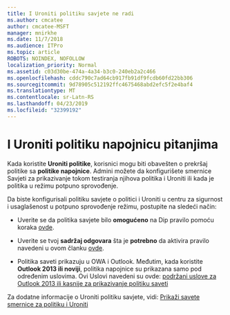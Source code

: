 ```yaml
---
title: I Uroniti politiku savjete ne radi
ms.author: cmcatee
author: cmcatee-MSFT
manager: mnirkhe
ms.date: 11/7/2018
ms.audience: ITPro
ms.topic: article
ROBOTS: NOINDEX, NOFOLLOW
localization_priority: Normal
ms.assetid: c03d30be-474a-4a34-b3c0-240eb2a2c466
ms.openlocfilehash: cddc790c7ad64cb917fb91df9fcdb60fd22bb306
ms.sourcegitcommit: 9d78905c512192ffc4675468abd2efc5f2e4baf4
ms.translationtype: MT
ms.contentlocale: sr-Latn-RS
ms.lasthandoff: 04/23/2019
ms.locfileid: "32399192"
---
```

# <a name="dlp-policy-tip-issues"></a>I Uroniti politiku napojnicu pitanjima

Kada koristite **Uroniti politike**, korisnici mogu biti obavešten o prekršaj politike sa **politike napojnice**. Admini možete da konfigurišete smernice Savjeti za prikazivanje tokom testiranja njihova politika i Uroniti ili kada je politika u režimu potpuno sprovođenje. 
  
Da biste konfigurisali politiku savjete o politici i Uroniti u centru za sigurnost i usaglašenost u potpuno sprovođenje režimu, postupite na sledeći način:
  
- Uverite se da politika savjete bilo **omogućeno** na Dip pravilo pomoću koraka [ovde](https://docs.microsoft.com/office365/securitycompliance/use-notifications-and-policy-tips).
    
- Uverite se tvoj **sadržaj odgovara** šta je **potrebno** da aktivira pravilo navedeni u ovom članku [ovde](https://docs.microsoft.com/office365/securitycompliance/what-the-sensitive-information-types-look-for).
    
- Politika saveti prikazuju u OWA i Outlook. Međutim, kada koristite **Outlook 2013 ili noviji**, politika napojnice su prikazana samo pod određenim uslovima. Ovi Uslovi navedeni su ovde: [podržani uslove za Outlook 2013 ili kasnije za prikazivanje politiku saveti](https://docs.microsoft.com/office365/securitycompliance/use-notifications-and-policy-tips#outlook-2013-and-later-supports-showing-policy-tips-for-only-some-conditions)
    
Za dodatne informacije o Uroniti politiku savjete, vidi: [Prikaži savete smernice za politiku i Uroniti](https://docs.microsoft.com/office365/securitycompliance/use-notifications-and-policy-tips)
  

